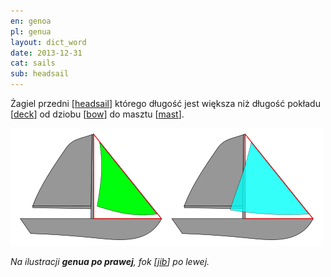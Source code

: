 ```yaml
---
en: genoa
pl: genua
layout: dict_word
date: 2013-12-31
cat: sails
sub: headsail
---
```


Żagiel przedni [[headsail](/dict/headsail.html)] którego długość jest większa niż długość pokładu [[deck](/dict/deck.html)] 
od dziobu [[bow](/dict/bow.html)] do masztu [[mast](/dict/mast.html)].

![jib vs genoa](/img/dict/jib_vs_genoa.png)

*Na ilustracji **genua po prawej**, fok [[jib](/dict/jib.html)] po lewej.*
